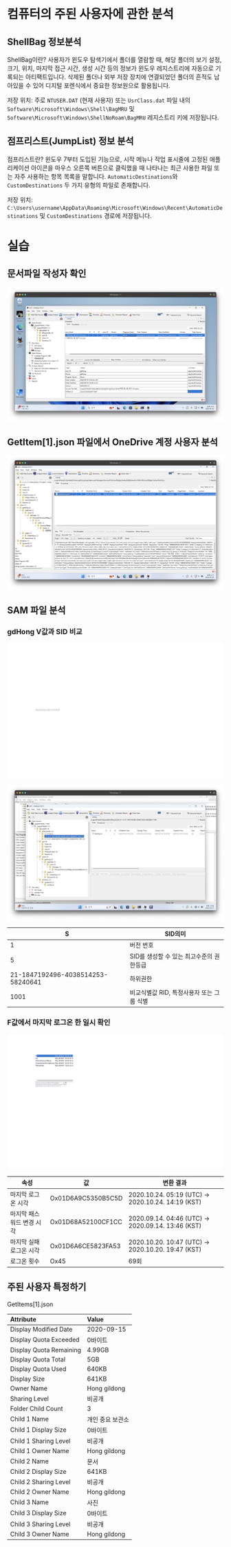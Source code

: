 # 컴퓨터의 주된 사용자에 관한 분석

## ShellBag 정보분석
ShellBag이란? 사용자가 윈도우 탐색기에서 폴더를 열람할 때, 해당 폴더의 보기 설정, 크기, 위치, 마지막 접근 시간, 생성 시간 등의 정보가 윈도우 레지스트리에 자동으로 기록되는 아티팩트입니다. 삭제된 폴더나 외부 저장 장치에 연결되었던 폴더의 흔적도 남아있을 수 있어 디지털 포렌식에서 중요한 정보원으로 활용됩니다.

저장 위치: 주로 `NTUSER.DAT` (현재 사용자) 또는 `UsrClass.dat` 파일 내의 `Software\Microsoft\Windows\Shell\BagMRU` 및 `Software\Microsoft\Windows\ShellNoRoam\BagMRU` 레지스트리 키에 저장됩니다.

## 점프리스트(JumpList) 정보 분석
점프리스트란? 윈도우 7부터 도입된 기능으로, 시작 메뉴나 작업 표시줄에 고정된 애플리케이션 아이콘을 마우스 오른쪽 버튼으로 클릭했을 때 나타나는 최근 사용한 파일 또는 자주 사용하는 항목 목록을 말합니다. `AutomaticDestinations`와 `CustomDestinations` 두 가지 유형의 파일로 존재합니다.

저장 위치: `C:\Users\username\AppData\Roaming\Microsoft\Windows\Recent\AutomaticDestinations` 및 `CustomDestinations` 경로에 저장됩니다.


# 실습

## 문서파일 작성자 확인

![img](image/002/docs.png)

## GetItem[1].json 파일에서 OneDrive 계정 사용자 분석

![img](image/002/GetItems[1].png)

## SAM 파일 분석

### gdHong V값과 SID 비교

![img](image/002/SAM_V.png)

![img](image/002/SID.png)

| S | SID의미|
| - | - |
| 1 | 버전 번호 |
| 5 | SID를 생성할 수 있는 최고수준의 권한등급 |
| 21-1847192496-4038514253-58240641 | 하위권한 |
| 1001 | 비교식별값 RID, 특정사용자 또는 그룹 식별 |

### F값에서 마지막 로그온 한 일시 확인

![img](image/002/SAM_F.png)

| 속성 | 값 | 변환 결과 |
| - | - | - |
| 마지막 로그온 시각 | Ox01D6A9C5350B5C5D | 2020.10.24. 05:19 (UTC) → 2020.10.24. 14:19 (KST) |
| 마지막 패스워드 변경 시각 | Ox01D68A52100CF1CC | 2020.09.14. 04:46 (UTC) → 2020.09.14. 13:46 (KST) |
| 마지막 실패 로그온 시각 | Ox01D6A6CE5823FA53 | 2020.10.20. 10:47 (UTC) → 2020.10.20. 19:47 (KST) |
| 로그온 횟수 | Ox45 | 69회 |

## 주된 사용자 특정하기

GetItems[1].json

| Attribute               | Value        |
|:------------------------|:-------------|
| Display Modified Date   | 2020-09-15   |
| Display Quota Exceeded  | 0바이트         |
| Display Quota Remaining | 4.99GB       |
| Display Quota Total     | 5GB          |
| Display Quota Used      | 640KB        |
| Display Size            | 641KB        |
| Owner Name              | Hong gildong |
| Sharing Level           | 비공개          |
| Folder Child Count      | 3            |
| Child 1 Name            | 개인 중요 보관소    |
| Child 1 Display Size    | 0바이트         |
| Child 1 Sharing Level   | 비공개          |
| Child 1 Owner Name      | Hong gildong |
| Child 2 Name            | 문서           |
| Child 2 Display Size    | 641KB        |
| Child 2 Sharing Level   | 비공개          |
| Child 2 Owner Name      | Hong gildong |
| Child 3 Name            | 사진           |
| Child 3 Display Size    | 0바이트         |
| Child 3 Sharing Level   | 비공개          |
| Child 3 Owner Name      | Hong gildong |

